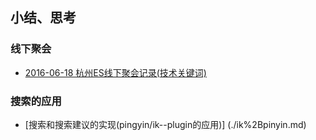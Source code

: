

## 小结、思考

### 线下聚会
  * [2016-06-18 杭州ES线下聚会记录(技术关键词)](./2016-06-18杭州ES线下聚合记录.md)

### 搜索的应用
  * [搜索和搜索建议的实现(pingyin/ik--plugin的应用)] (./ik%2Bpinyin.md)
